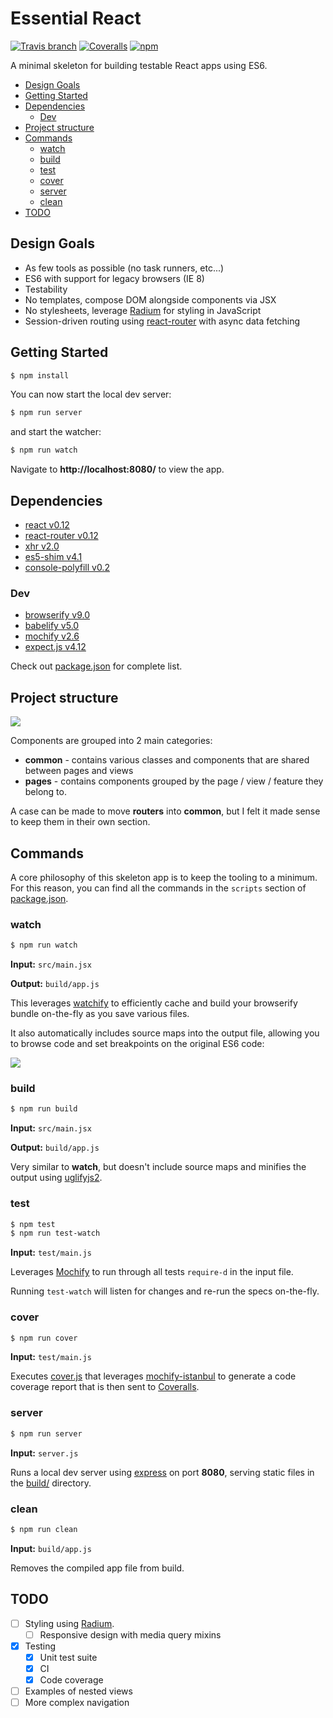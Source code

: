 # Essential React

[![Travis branch](https://img.shields.io/travis/pheuter/essential-react.svg?style=flat-square)](https://travis-ci.org/pheuter/essential-react)
[![Coveralls](https://img.shields.io/coveralls/pheuter/essential-react.svg?style=flat-square)](https://coveralls.io/r/pheuter/essential-react)
[![npm](https://img.shields.io/npm/v/essential-react.svg?style=flat-square)](https://www.npmjs.com/package/essential-react)

A minimal skeleton for building testable React apps using ES6.

- [Design Goals](#design-goals)
- [Getting Started](#getting-started)
- [Dependencies](#dependencies)
  - [Dev](#dev)
- [Project structure](#project-structure)
- [Commands](#commands)
  - [watch](#watch)
  - [build](#build)
  - [test](#test)
  - [cover](#cover)
  - [server](#server)
  - [clean](#clean)
- [TODO](#todo)

## Design Goals

- As few tools as possible (no task runners, etc...)
- ES6 with support for legacy browsers (IE 8)
- Testability
- No templates, compose DOM alongside components via JSX
- No stylesheets, leverage [Radium](http://projects.formidablelabs.com/radium/) for styling in JavaScript
- Session-driven routing using [react-router](https://github.com/rackt/react-router) with async data fetching

## Getting Started

```sh
$ npm install
```

You can now start the local dev server:

```sh
$ npm run server
```

and start the watcher:

```sh
$ npm run watch
```

Navigate to **http://localhost:8080/** to view the app.

## Dependencies

- [react v0.12](http://facebook.github.io/react/)
- [react-router v0.12](https://github.com/rackt/react-router)
- [xhr v2.0](https://github.com/Raynos/xhr)
- [es5-shim v4.1](https://github.com/es-shims/es5-shim)
- [console-polyfill v0.2](https://github.com/paulmillr/console-polyfill)

### Dev

- [browserify v9.0](http://browserify.org/)
- [babelify v5.0](http://babeljs.io/)
- [mochify v2.6](https://github.com/mantoni/mochify.js)
- [expect.js v4.12](https://github.com/Automattic/expect.js)

Check out [package.json](package.json) for complete list.

## Project structure

![](https://www.dropbox.com/s/j936nd4j57u45cb/Screenshot%202015-03-08%2016.56.05.png?dl=1)

Components are grouped into 2 main categories:

- **common** - contains various classes and components that are shared between pages and views
- **pages** - contains components grouped by the page / view / feature they belong to.

A case can be made to move **routers** into **common**, but I felt it made sense to keep them in their own section.

## Commands

A core philosophy of this skeleton app is to keep the tooling to a minimum. For this reason, you can find all the commands in the `scripts` section of [package.json](package.json).

### watch

```sh
$ npm run watch
```

**Input:** `src/main.jsx`

**Output:** `build/app.js`

This leverages [watchify](https://github.com/substack/watchify) to efficiently cache and build your browserify bundle on-the-fly as you save various files.

It also automatically includes source maps into the output file, allowing you to browse code and set breakpoints on the original ES6 code:

![](https://www.dropbox.com/s/zgb3psadwcawjc8/Screenshot%202015-03-08%2017.09.53.png?dl=1)

### build

```sh
$ npm run build
```

**Input:** `src/main.jsx`

**Output:** `build/app.js`

Very similar to **watch**, but doesn't include source maps and minifies the output using [uglifyjs2](https://github.com/mishoo/UglifyJS2).

### test

```sh
$ npm test
$ npm run test-watch
```

**Input:** `test/main.js`

Leverages [Mochify](https://github.com/mantoni/mochify.js) to run through all tests `require-d` in the input file.

Running `test-watch` will listen for changes and re-run the specs on-the-fly.

### cover

```sh
$ npm run cover
```

**Input:** `test/main.js`

Executes [cover.js](cover.js) that leverages [mochify-istanbul](https://github.com/ferlores/mochify-istanbul) to generate a code coverage report that is then sent to [Coveralls](http://coveralls.io/).

### server

```sh
$ npm run server
```

**Input:** `server.js`

Runs a local dev server using [express](http://expressjs.com/) on port **8080**, serving static files in the [build/](build/) directory.

### clean

```sh
$ npm run clean
```

**Input:** `build/app.js`

Removes the compiled app file from build.

## TODO

- [ ] Styling using [Radium](https://github.com/FormidableLabs/radium).
  - [ ] Responsive design with media query mixins
- [x] Testing
  - [x] Unit test suite
  - [x] CI
  - [x] Code coverage
- [ ] Examples of nested views
- [ ] More complex navigation